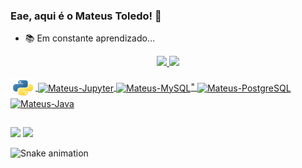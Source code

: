 ### Eae, aqui é o Mateus Toledo! 👋

- 📚 Em constante aprendizado...

<div align="center">
  <a href="https://github.com/mtstolledo">
<img height="165em" src="https://github-readme-stats.vercel.app/api?username=mtstolledo&show_icons=true&theme=highcontrast&include_all_commits=true&count_private=true"/>
  <img height="165em" src="https://github-readme-stats.vercel.app/api/top-langs/?username=mtstolledo&layout=compact&langs_count=7&theme=highcontrast"/>
</div>
  
  <div style="display: inline_block"><br>

  <img align="center" alt="Rafa-Python" height="30" width="40" src="https://raw.githubusercontent.com/devicons/devicon/master/icons/python/python-original.svg">
  <img align="center" alt="Mateus-Jupyter" height="30" width="40" src="https://cdn.jsdelivr.net/gh/devicons/devicon/icons/jupyter/jupyter-original-wordmark.svg" />
  <img align="center" alt="Mateus-MySQL" height="30" width="40" src="https://cdn.jsdelivr.net/gh/devicons/devicon/icons/mysql/mysql-plain-wordmark.svg" />"
  <img align="center" alt="Mateus-PostgreSQL" height="30" width="40" src="https://cdn.jsdelivr.net/gh/devicons/devicon/icons/postgresql/postgresql-original-wordmark.svg" />
  <img align="center" alt="Mateus-Java" height="30" width="40" src="https://cdn.jsdelivr.net/gh/devicons/devicon/icons/java/java-plain-wordmark.svg" />
</div>
  
  ##
  
  <div> 


  <a href = "mailto:mateustoledo2015@outlook.com"><img src="https://img.shields.io/badge/Microsoft_Outlook-0078D4?style=for-the-badge&logo=microsoft-outlook&logoColor=white" target="_blank"></a>
  <a href="https://www.linkedin.com/in/mateus-toledo-a2b8ab115/" target="_blank"><img src="https://img.shields.io/badge/-LinkedIn-%230077B5?style=for-the-badge&logo=linkedin&logoColor=white" target="_blank"></a> 
 
 
 
   ![Snake animation](https://github.com/mtstolledo/mtstolledo/blob/output/github-contribution-grid-snake.svg)
 
</div>
  
